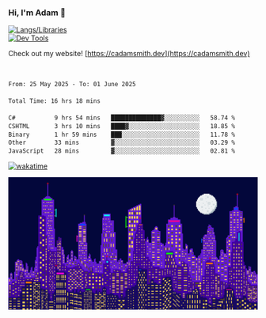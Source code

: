 ### Hi, I'm Adam 👋

[![Langs/Libraries](https://skillicons.dev/icons?i=cs,dotnet,js,css,html,sass,ts,jquery,bootstrap)](https://skillicons.dev)
<br/>
[![Dev Tools](https://skillicons.dev/icons?i=git,github,githubactions,visualstudio)](https://skillicons.dev)

Check out my website! [https://cadamsmith.dev](https://cadamsmith.dev)

<br/>

<!--START_SECTION:waka-->

```txt
From: 25 May 2025 - To: 01 June 2025

Total Time: 16 hrs 18 mins

C#           9 hrs 54 mins   ██████████████▓░░░░░░░░░░   58.74 %
CSHTML       3 hrs 10 mins   ████▓░░░░░░░░░░░░░░░░░░░░   18.85 %
Binary       1 hr 59 mins    ███░░░░░░░░░░░░░░░░░░░░░░   11.78 %
Other        33 mins         ▓░░░░░░░░░░░░░░░░░░░░░░░░   03.29 %
JavaScript   28 mins         ▓░░░░░░░░░░░░░░░░░░░░░░░░   02.81 %
```

<!--END_SECTION:waka-->

[![wakatime](https://wakatime.com/badge/user/2234bda2-efd3-47c5-8724-79108edfe9aa.svg)](https://wakatime.com/@2234bda2-efd3-47c5-8724-79108edfe9aa)

![Pixelated city at night](./media/city.gif)
